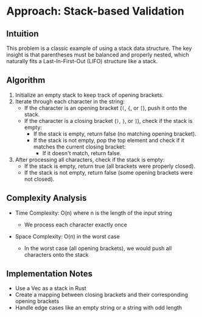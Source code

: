 # Approach: Stack-based Validation

## Intuition
This problem is a classic example of using a stack data structure. The key insight is that parentheses must be balanced and properly nested, which naturally fits a Last-In-First-Out (LIFO) structure like a stack.

## Algorithm
1. Initialize an empty stack to keep track of opening brackets.
2. Iterate through each character in the string:
   - If the character is an opening bracket (`(`, `{`, or `[`), push it onto the stack.
   - If the character is a closing bracket (`)`, `}`, or `]`), check if the stack is empty:
     - If the stack is empty, return false (no matching opening bracket).
     - If the stack is not empty, pop the top element and check if it matches the current closing bracket:
       - If it doesn't match, return false.
3. After processing all characters, check if the stack is empty:
   - If the stack is empty, return true (all brackets were properly closed).
   - If the stack is not empty, return false (some opening brackets were not closed).

## Complexity Analysis
- Time Complexity: O(n) where n is the length of the input string
  - We process each character exactly once
  
- Space Complexity: O(n) in the worst case
  - In the worst case (all opening brackets), we would push all characters onto the stack

## Implementation Notes
- Use a Vec as a stack in Rust
- Create a mapping between closing brackets and their corresponding opening brackets
- Handle edge cases like an empty string or a string with odd length

